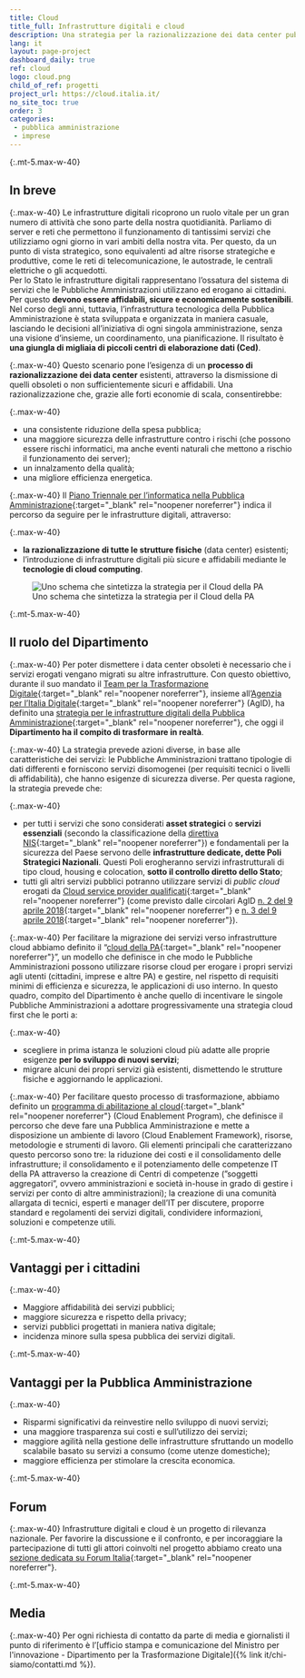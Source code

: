```yaml
---
title: Cloud
title_full: Infrastrutture digitali e cloud
description: Una strategia per la razionalizzazione dei data center pubblici e la migrazione in cloud di alcuni servizi
lang: it
layout: page-project
dashboard_daily: true
ref: cloud
logo: cloud.png
child_of_ref: progetti
project_url: https://cloud.italia.it/
no_site_toc: true
order: 3
categories:
 - pubblica amministrazione
 - imprese
---
```


{:.mt-5.max-w-40}
## In breve

{:.max-w-40}
Le infrastrutture digitali ricoprono un ruolo vitale per un gran numero di attività che sono parte della nostra quotidianità. Parliamo di server e reti che permettono il funzionamento di tantissimi servizi che utilizziamo ogni giorno in vari ambiti della nostra vita. Per questo, da un punto di vista strategico, sono equivalenti ad altre risorse strategiche e produttive, come le reti di telecomunicazione, le autostrade, le centrali elettriche o gli acquedotti.  
Per lo Stato le infrastrutture digitali rappresentano l’ossatura del sistema di servizi che le Pubbliche Amministrazioni utilizzano ed erogano ai cittadini. Per questo **devono essere affidabili, sicure e economicamente sostenibili**.  
Nel corso degli anni, tuttavia, l’infrastruttura tecnologica della Pubblica Amministrazione è stata sviluppata e organizzata in maniera casuale, lasciando le decisioni all’iniziativa di ogni singola amministrazione, senza una visione d’insieme, un coordinamento, una pianificazione. Il risultato è **una giungla di migliaia di piccoli centri di elaborazione dati (Ced)**.

{:.max-w-40}
Questo scenario pone l’esigenza di un **processo di razionalizzazione dei data center** esistenti, attraverso la dismissione di quelli obsoleti o non sufficientemente sicuri e affidabili. Una razionalizzazione che, grazie alle forti economie di scala, consentirebbe:

{:.max-w-40}
* una consistente riduzione della spesa pubblica;
* una maggiore sicurezza delle infrastrutture contro i rischi (che possono essere rischi informatici, ma anche eventi naturali che mettono a rischio il funzionamento dei server);
* un innalzamento della qualità;
* una migliore efficienza energetica.

{:.max-w-40}
Il [Piano Triennale per l’informatica nella Pubblica Amministrazione](https://pianotriennale-ict.italia.it/){:target="_blank" rel="noopener noreferrer"} indica il percorso da seguire per le infrastrutture digitali, attraverso:

{:.max-w-40}
* **la razionalizzazione di tutte le strutture fisiche** (data center) esistenti;
* l’introduzione di infrastrutture digitali più sicure e affidabili mediante le **tecnologie di cloud computing**.

<figure class="figure max-w-40">
  <img src="{{ site.baseurl }}/assets/images/projects/cloud-marketplace.png" class="figure-img img-fluid rounded" alt="Uno schema che sintetizza la strategia per il Cloud della PA">
  <figcaption class="figure-caption text-center">Uno schema che sintetizza la strategia per il Cloud della PA</figcaption>
</figure>


{:.mt-5.max-w-40}
## Il ruolo del Dipartimento

{:.max-w-40}
Per poter dismettere i data center obsoleti è necessario che i servizi erogati vengano migrati su altre infrastrutture. Con questo obiettivo, durante il suo mandato il [Team per la Trasformazione Digitale](https://teamdigitale.governo.it/){:target="_blank" rel="noopener noreferrer"}, insieme all’[Agenzia per l’Italia Digitale](https://www.agid.gov.it/){:target="_blank" rel="noopener noreferrer"} (AgID), ha definito una [strategia per le infrastrutture digitali della Pubblica Amministrazione](https://medium.com/team-per-la-trasformazione-digitale/strategia-infrastrutture-digitali-servizi-pubblica-amministrazione-cloud-polo-strategico-nazionale-923625728a30){:target="_blank" rel="noopener noreferrer"}, che oggi il **Dipartimento ha il compito di trasformare in realtà**. 

{:.max-w-40}
La strategia prevede azioni diverse, in base alle caratteristiche dei servizi: le Pubbliche Amministrazioni trattano tipologie di dati differenti e forniscono servizi disomogenei (per requisiti tecnici o livelli di affidabilità), che hanno esigenze di sicurezza diverse. Per questa ragione, la strategia prevede che:

{:.max-w-40}
* per tutti i servizi che sono considerati **asset strategici** o **servizi essenziali** (secondo la classificazione della [direttiva NIS](https://eur-lex.europa.eu/legal-content/IT/TXT/?uri=CELEX%3A32016L1148){:target="_blank" rel="noopener noreferrer"}) e fondamentali per la sicurezza del Paese servono delle **infrastrutture dedicate, dette Poli Strategici Nazionali**. Questi Poli erogheranno servizi infrastrutturali di tipo cloud, housing e colocation, **sotto il controllo diretto dello Stato**;
* tutti gli altri servizi pubblici potranno utilizzare servizi di *public cloud* erogati da [Cloud service provider qualificati](https://cloud.italia.it/marketplace/supplier/market/index_csp.html){:target="_blank" rel="noopener noreferrer"} (come previsto dalle circolari AgID [n. 2 del 9 aprile 2018](https://cloud-italia.readthedocs.io/projects/cloud-italia-circolari/it/latest/circolari/CSP/circolare_qualificazione_CSP_v1.2.html){:target="_blank" rel="noopener noreferrer"} e [n. 3 del 9 aprile 2018](https://cloud-italia.readthedocs.io/projects/cloud-italia-circolari/it/latest/circolari/SaaS/circolare_qualificazione_SaaS_v_4.12.27.html){:target="_blank" rel="noopener noreferrer"}).

{:.max-w-40}
Per facilitare la migrazione dei servizi verso infrastrutture cloud abbiamo definito il “[cloud della PA](https://cloud.italia.it/){:target="_blank" rel="noopener noreferrer"}”, un modello che definisce in che modo le Pubbliche Amministrazioni possono utilizzare risorse cloud per erogare i propri servizi agli utenti (cittadini, imprese e altre PA) e gestire, nel rispetto di requisiti minimi di efficienza e sicurezza, le applicazioni di uso interno.
In questo quadro, compito del Dipartimento è anche quello di incentivare le singole Pubbliche Amministrazioni a adottare progressivamente una strategia cloud first che le porti a:

{:.max-w-40}
* scegliere in prima istanza le soluzioni cloud più adatte alle proprie esigenze **per lo sviluppo di nuovi servizi**;
* migrare alcuni dei propri servizi già esistenti, dismettendo le strutture fisiche e aggiornando le applicazioni.

{:.max-w-40}
Per facilitare questo processo di trasformazione, abbiamo definito un [programma di abilitazione al cloud](https://cloud.italia.it/it/cloud-enablement/){:target="_blank" rel="noopener noreferrer"} (Cloud Enablement Program), che definisce il percorso che deve fare una Pubblica Amministrazione e mette a disposizione un ambiente di lavoro (Cloud Enablement Framework), risorse, metodologie e strumenti di lavoro. 
Gli elementi principali che caratterizzano questo percorso sono tre:
la riduzione dei costi e il consolidamento delle infrastrutture;
il consolidamento e il potenziamento delle competenze IT della PA attraverso la creazione di Centri di competenze (”soggetti aggregatori”, ovvero amministrazioni e società in-house in grado di gestire i servizi per conto di altre amministrazioni);
la creazione di una comunità allargata di tecnici, esperti e manager dell’IT per discutere, proporre standard e regolamenti dei servizi digitali, condividere informazioni, soluzioni e competenze utili.

{:.mt-5.max-w-40}
## Vantaggi per i cittadini

{:.max-w-40}
* Maggiore affidabilità dei servizi pubblici;
* maggiore sicurezza e rispetto della privacy;
* servizi pubblici progettati in maniera nativa digitale;
* incidenza minore sulla spesa pubblica dei servizi digitali.

{:.mt-5.max-w-40}
## Vantaggi per la Pubblica Amministrazione

{:.max-w-40}
* Risparmi significativi da reinvestire nello sviluppo di nuovi servizi;
* una maggiore trasparenza sui costi e sull’utilizzo dei servizi;
* maggiore agilità nella gestione delle infrastrutture sfruttando un modello scalabile basato su servizi a consumo (come utenze domestiche);
* maggiore efficienza per stimolare la crescita economica.

{:.mt-5.max-w-40}
## Forum

{:.max-w-40}
Infrastrutture digitali e cloud è un progetto di rilevanza nazionale. Per favorire la discussione e il confronto, e per incoraggiare la partecipazione di tutti gli attori coinvolti nel progetto abbiamo creato una [sezione dedicata su Forum Italia](https://forum.italia.it/c/piano-triennale/data-center-e-cloud){:target="_blank" rel="noopener noreferrer"}.

{:.mt-5.max-w-40}
## Media

{:.max-w-40}
Per ogni richiesta di contatto da parte di media e giornalisti il punto di riferimento è l’[ufficio stampa e comunicazione del Ministro per l'innovazione - Dipartimento per la Trasformazione Digitale]({% link it/chi-siamo/contatti.md %}).
